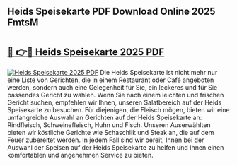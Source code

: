 ## Heids Speisekarte PDF Download Online 2025 FmtsM

# <h2><a href="http://gcddlii.nevu.top/?p=Heids+Speisekarte">🔗 👉🔴 Heids Speisekarte 2025 PDF</a></h2>

[![Heids Speisekarte 2025 PDF](https://i.imgur.com/dBaPXMq.png)](http://gcddlii.nevu.top/?p=Heids+Speisekarte)
Die Heids Speisekarte ist nicht mehr nur eine Liste von Gerichten, die in einem Restaurant oder Café angeboten werden, sondern auch eine Gelegenheit für Sie, ein leckeres und für Sie passendes Gericht zu wählen. Wenn Sie nach einem leichten und frischen Gericht suchen, empfehlen wir Ihnen, unseren Salatbereich auf der Heids Speisekarte zu besuchen. Für diejenigen, die Fleisch mögen, bieten wir eine umfangreiche Auswahl an Gerichten auf der Heids Speisekarte an: Rindfleisch, Schweinefleisch, Huhn und Fisch. Unseren Auserwählten bieten wir köstliche Gerichte wie Schaschlik und Steak an, die auf dem Feuer zubereitet werden. In jedem Fall sind wir bereit, Ihnen bei der Auswahl der Speisen auf der Heids Speisekarte zu helfen und Ihnen einen komfortablen und angenehmen Service zu bieten.
